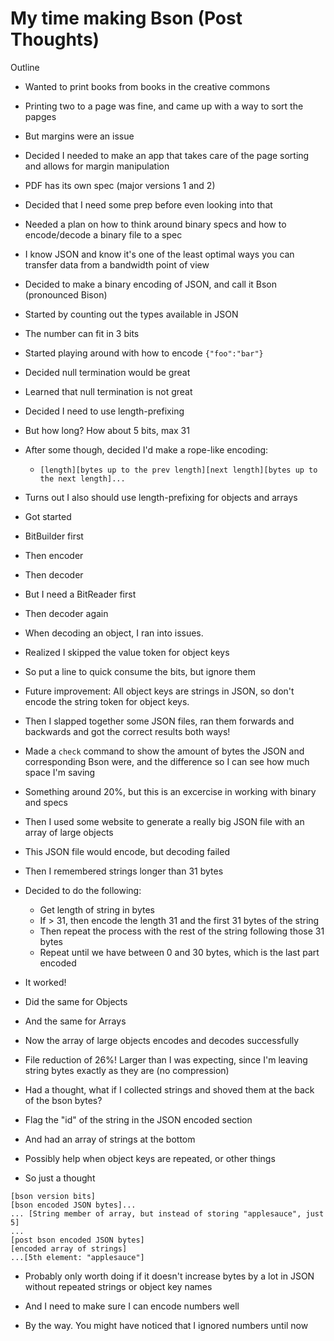 # My time making Bson (Post Thoughts)

Outline

* Wanted to print books from books in the creative commons
* Printing two to a page was fine, and came up with a way to sort the papges
* But margins were an issue
* Decided I needed to make an app that takes care of the page sorting and allows
for margin manipulation

* PDF has its own spec (major versions 1 and 2)
* Decided that I need some prep before even looking into that
* Needed a plan on how to think around binary specs and how to encode/decode a
binary file to a spec

* I know JSON and know it's one of the least optimal ways you can transfer data
from a bandwidth point of view
* Decided to make a binary encoding of JSON, and call it Bson (pronounced Bison)

* Started by counting out the types available in JSON
* The number can fit in 3 bits
* Started playing around with how to encode `{"foo":"bar"}`
* Decided null termination would be great
* Learned that null termination is not great
* Decided I need to use length-prefixing
* But how long? How about 5 bits, max 31
* After some though, decided I'd make a rope-like encoding:
  * `[length][bytes up to the prev length][next length][bytes up to the next length]...`
* Turns out I also should use length-prefixing for objects and arrays
* Got started

* BitBuilder first
* Then encoder

* Then decoder
* But I need a BitReader first
* Then decoder again

* When decoding an object, I ran into issues.
* Realized I skipped the value token for object keys
* So put a line to quick consume the bits, but ignore them
* Future improvement: All object keys are strings in JSON, so don't encode the
string token for object keys.

* Then I slapped together some JSON files, ran them forwards and backwards and
got the correct results both ways!
* Made a `check` command to show the amount of bytes the JSON and corresponding
Bson were, and the difference so I can see how much space I'm saving
* Something around 20%, but this is an excercise in working with binary and
specs

* Then I used some website to generate a really big JSON file with an array of
large objects
* This JSON file would encode, but decoding failed
* Then I remembered strings longer than 31 bytes
* Decided to do the following:
  * Get length of string in bytes
  * If > 31, then encode the length 31 and the first 31 bytes of the string
  * Then repeat the process with the rest of the string following those 31 bytes
  * Repeat until we have between 0 and 30 bytes, which is the last part encoded

* It worked!
* Did the same for Objects
* And the same for Arrays
* Now the array of large objects encodes and decodes successfully
* File reduction of 26%! Larger than I was expecting, since I'm leaving string
bytes exactly as they are (no compression)

* Had a thought, what if I collected strings and shoved them at the back of the
bson bytes?
* Flag the "id" of the string in the JSON encoded section
* And had an array of strings at the bottom
* Possibly help when object keys are repeated, or other things
* So just a thought
```
[bson version bits]
[bson encoded JSON bytes]...
... [String member of array, but instead of storing "applesauce", just 5]
...
[post bson encoded JSON bytes]
[encoded array of strings]
...[5th element: "applesauce"]
```
* Probably only worth doing if it doesn't increase bytes by a lot in JSON
without repeated strings or object key names
* And I need to make sure I can encode numbers well

* By the way. You might have noticed that I ignored numbers until now

